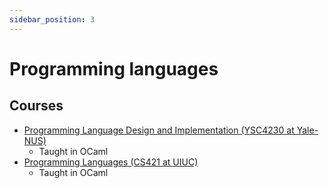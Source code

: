 ```yaml
---
sidebar_position: 3
---
```


# Programming languages

## Courses

- [Programming Language Design and Implementation (YSC4230 at Yale-NUS)](https://ilyasergey.net/YSC4230/)
    - Taught in OCaml
- [Programming Languages (CS421 at UIUC)](https://uiuc-cs421-sp22.netlify.app/)
    - Taught in OCaml

